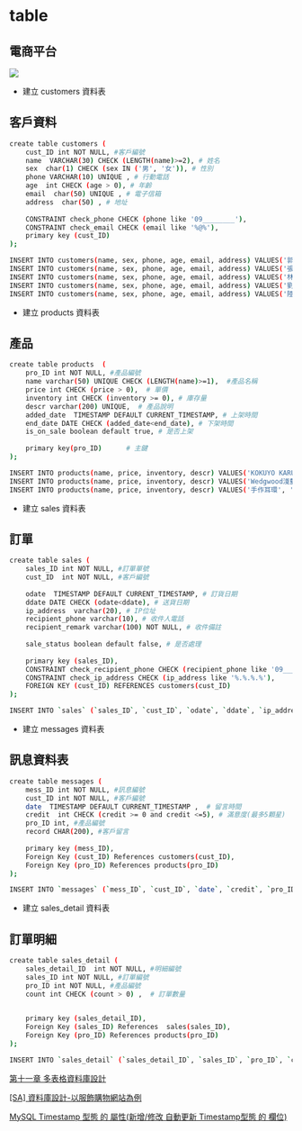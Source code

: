 # table
## 電商平台


![](https://i.imgur.com/4y7yFf0.png)


- 建立 customers 資料表

## 客戶資料
```bash
create table customers (
    cust_ID int NOT NULL, #客戶編號
    name  VARCHAR(30) CHECK (LENGTH(name)>=2), # 姓名
    sex  char(1) CHECK (sex IN ('男', '女')), # 性別
    phone VARCHAR(10) UNIQUE , # 行動電話
    age  int CHECK (age > 0), # 年齡
    email  char(50) UNIQUE , # 電子信箱
    address  char(50) , # 地址
    
    CONSTRAINT check_phone CHECK (phone like '09________'),
    CONSTRAINT check_email CHECK (email like '%@%'),
    primary key (cust_ID)
);
```
```bash
INSERT INTO customers(name, sex, phone, age, email, address) VALUES('郭大豪', '男', '0984273123', '20', 'A001@gcloud.csu.edu.tw', '高雄市鳥松區澄清路 800 號');
INSERT INTO customers(name, sex, phone, age, email, address) VALUES('張彥宏', '男', '0987627123', '21', 'A002@gcloud.csu.edu.tw', '台南市鳥松區澄清路 823 號');
INSERT INTO customers(name, sex, phone, age, email, address) VALUES('林郁評', '男', '0987627129', '33', 'A003@gcloud.csu.edu.tw', '高雄市鳥松區澄清路 843 號');
INSERT INTO customers(name, sex, phone, age, email, address) VALUES('劉姵君', '女', '0987623239', '40', 'A004@gcloud.csu.edu.tw', '新北市鳥松區澄清路 812 號');
INSERT INTO customers(name, sex, phone, age, email, address) VALUES('陸美女', '女', '0987627249', '25', 'A005@gcloud.csu.edu.tw', '桃園市鳥松區澄清路 123 號');
```



- 建立 products 資料表

## 產品
```bash
create table products  (
    pro_ID int NOT NULL, #產品編號
    name varchar(50) UNIQUE CHECK (LENGTH(name)>=1),  #產品名稱
    price int CHECK (price > 0),  # 單價
    inventory int CHECK (inventory >= 0), # 庫存量
    descr varchar(200) UNIQUE,  # 產品說明
    added_date  TIMESTAMP DEFAULT CURRENT_TIMESTAMP, # 上架時間
    end_date DATE CHECK (added_date<end_date), # 下架時間
    is_on_sale boolean default true, # 是否上架
    
    primary key(pro_ID)      # 主鍵
);
```
```bash
INSERT INTO products(name, price, inventory, descr) VALUES('KOKUYO KARUCUT夾式膠台', '99', '50', '讓你隨時方便使用紙膠帶，只要拿在手裡，更換膠帶好容易，刀口平整，再也不必怕撕不斷跟醜醜的撕開開口');
INSERT INTO products(name, price, inventory, descr) VALUES('Wedgwood淺藍色碧玉浮雕細頸花瓶', '700', '10', 'WEDGWOOD 創立於西元1759年，由被尊為英國陶瓷之父的 Josiah Wedgwood 所創辦。');
INSERT INTO products(name, price, inventory, descr) VALUES('手作耳環', '350', '20', '925銀配三層鍍金 很難褪色 又抗過敏(除非你是鉑金才不會過敏的特異體質)');
```




- 建立 sales 資料表

## 訂單
```bash
create table sales (
    sales_ID int NOT NULL, #訂單單號
    cust_ID  int NOT NULL, #客戶編號
    
    odate  TIMESTAMP DEFAULT CURRENT_TIMESTAMP, # 訂貨日期
    ddate DATE CHECK (odate<ddate), # 送貨日期
    ip_address  varchar(20), # IP位址
    recipient_phone varchar(10), # 收件人電話
    recipient_remark varchar(100) NOT NULL, # 收件備註
 
    sale_status boolean default false, # 是否處理
    
    primary key (sales_ID),
    CONSTRAINT check_recipient_phone CHECK (recipient_phone like '09________'),
    CONSTRAINT check_ip_address CHECK (ip_address like '%.%.%.%'),
    FOREIGN KEY (cust_ID) REFERENCES customers(cust_ID)
);
```
```bash
INSERT INTO `sales` (`sales_ID`, `cust_ID`, `odate`, `ddate`, `ip_address`, `recipient_phone`, `recipient_remark`, `sale_status`) VALUES (NULL, '1', current_timestamp(), NULL, '120.114.140.17', '0987686543', '不用統編', '0');
```





-  建立 messages 資料表


## 訊息資料表
```bash
create table messages (
    mess_ID int NOT NULL, #訊息編號
    cust_ID int NOT NULL, #客戶編號
    date  TIMESTAMP DEFAULT CURRENT_TIMESTAMP ,  # 留言時間
    credit  int CHECK (credit >= 0 and credit <=5), # 滿意度(最多5顆星)
    pro_ID int, #產品編號
    record CHAR(200), #客戶留言
    
    primary key (mess_ID),
    Foreign Key (cust_ID) References customers(cust_ID),
    Foreign Key (pro_ID) References products(pro_ID)
);
```
```bash
INSERT INTO `messages` (`mess_ID`, `cust_ID`, `date`, `credit`, `pro_ID`, `record`) VALUES (NULL, '1', current_timestamp(), '5', '2', '超級棒');
```



- 建立 sales_detail 資料表

## 訂單明細
```bash
create table sales_detail (
    sales_detail_ID  int NOT NULL, #明細編號
    sales_ID int NOT NULL, #訂單編號
    pro_ID int NOT NULL, #產品編號
    count int CHECK (count > 0) ,  # 訂單數量

    
    primary key (sales_detail_ID),
    Foreign Key (sales_ID) References  sales(sales_ID),
    Foreign Key (pro_ID) References products(pro_ID)
);
```


```bash
INSERT INTO `sales_detail` (`sales_detail_ID`, `sales_ID`, `pro_ID`, `count`) VALUES (NULL, '1', '2', '3');
```











[第十一章 多表格資料庫設計](http://www.tsnien.idv.tw/DataBase_WebBook/%E7%AC%AC%E5%8D%81%E4%B8%80%E7%AB%A0%20%E5%A4%9A%E8%A1%A8%E6%A0%BC%E8%B3%87%E6%96%99%E5%BA%AB%E8%A8%AD%E8%A8%88.html)


[[SA] 資料庫設計-以服飾購物網站為例](http://chancayenne.blogspot.com/2015/08/sa.html)




[MySQL Timestamp 型態 的 屬性(新增/修改 自動更新 Timestamp型態 的 欄位)](https://blog.longwin.com.tw/2007/10/mysql_timestamp_properties_2007/)
